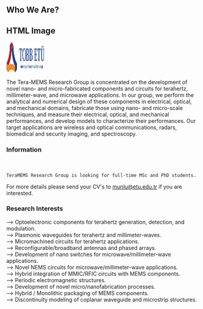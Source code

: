 ## Who We Are?

<h2>HTML Image</h2>
<img src="customLogo.jpg" alt="Trulli" width="100" height="80">

The Tera-MEMS Research Group is concentrated on the development of novel nano- and micro-fabricated components and circuits for terahertz, millimeter-wave, and microwave applications.  In our group, we perform the analytical and numerical design of these components in electrical, optical, and mechanical domains, fabricate those using nano- and micro-scale techniques, and measure their electrical, optical, and mechanical performances, and develop models to characterize their performances.  Our target applications are wireless and optical communications, radars, biomedical and security imaging, and spectroscopy.

### Information


```Information


TeraMEMS Research Group is looking for full-time MSc and PhD students. 
```

For more details please send your CV's to munlu@etu.edu.tr if you are interested.

### Research Interests

   --> Optoelectronic components for terahertz generation, detection, and modulation.<br>
   --> Plasmonic waveguides for terahertz and millimeter-waves.<br>
   --> Micromachined circuits for terahertz applications.<br>
   --> Reconfigurable/broadband antennas and phased arrays.<br>
   --> Development of nano switches for microwave/millimeter-wave applications.<br>
   --> Novel NEMS circuits for microwave/millimeter-wave applications.<br>
   --> Hybrid integration of MMIC/RFIC circuits with MEMS components.<br>
   --> Periodic electromagnetic structures.<br>
   --> Development of novel micro/nanofabrication processes.<br>
   --> Hybrid / Monolithic packaging of MEMS components.<br>
   --> Discontinuity modeling of coplanar waveguide and microstrip structures.<br>

